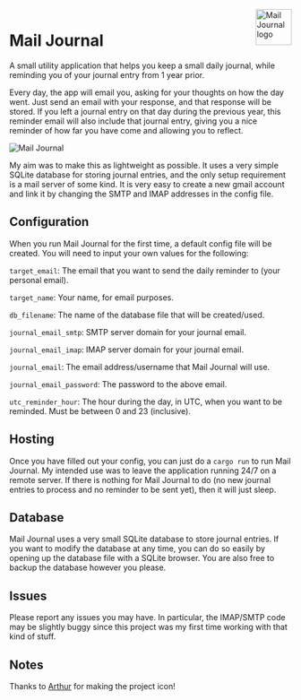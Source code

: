 <a href="https://github.com/Dooskington/Mail-Journal/">
    <img src="https://i.imgur.com/ej63msZ.png" alt="Mail Journal logo" title="Mail Journal" align="right" height="64" />
</a>

Mail Journal
============

A small utility application that helps you keep a small daily journal, while reminding you of your journal entry from 1 year prior.

Every day, the app will email you, asking for your thoughts on how the day went. Just send an email with your response, and that response will be stored. If you left a journal entry on that day during the previous year, this reminder email will also include that journal entry, giving you a nice reminder of how far you have come and allowing you to reflect.

![Mail Journal](https://i.imgur.com/XAxSNJS.png "Mail Journal")

My aim was to make this as lightweight as possible. It uses a very simple SQLite database for storing journal entries, and the only setup requirement is a mail server of some kind. It is very easy to create a new gmail account and link it by changing the SMTP and IMAP addresses in the config file.

## Configuration
When you run Mail Journal for the first time, a default config file will be created. You will need to input your own values for the following:

`target_email`: The email that you want to send the daily reminder to (your personal email).

`target_name`: Your name, for email purposes.

`db_filename`: The name of the database file that will be created/used.

`journal_email_smtp`: SMTP server domain for your journal email.

`journal_email_imap`: IMAP server domain for your journal email.

`journal_email`: The email address/username that Mail Journal will use.

`journal_email_password`: The password to the above email.

`utc_reminder_hour`: The hour during the day, in UTC, when you want to be reminded. Must be between 0 and 23 (inclusive).

## Hosting
Once you have filled out your config, you can just do a `cargo run` to run Mail Journal. My intended use was to leave the application running 24/7 on a remote server. If there is nothing for Mail Journal to do (no new journal entries to process and no reminder to be sent yet), then it will just sleep.

## Database
Mail Journal uses a very small SQLite database to store journal entries. If you want to modify the database at any time, you can do so easily by opening up the database file with a SQLite browser. You are also free to backup the database however you please.

## Issues
Please report any issues you may have. In particular, the IMAP/SMTP code may be slightly buggy since this project was my first time working with that kind of stuff.

## Notes
Thanks to [Arthur](https://github.com/wafflez180) for making the project icon!
